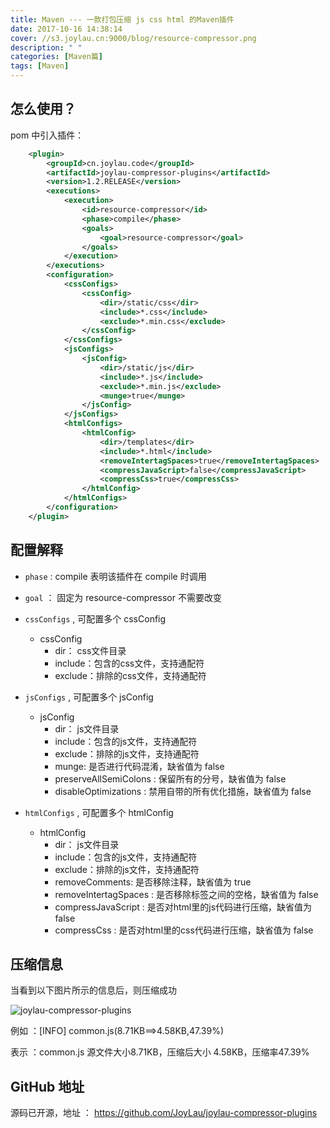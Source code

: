 ```yaml
---
title: Maven --- 一款打包压缩 js css html 的Maven插件
date: 2017-10-16 14:38:14
cover: //s3.joylau.cn:9000/blog/resource-compressor.png
description: " "
categories: [Maven篇]
tags: [Maven]
---
```

<!-- more -->

## 怎么使用？
pom 中引入插件：
``` xml
    <plugin>
        <groupId>cn.joylau.code</groupId>
        <artifactId>joylau-compressor-plugins</artifactId>
        <version>1.2.RELEASE</version>
        <executions>
            <execution>
                <id>resource-compressor</id>
                <phase>compile</phase>
                <goals>
                    <goal>resource-compressor</goal>
                </goals>
            </execution>
        </executions>
        <configuration>
            <cssConfigs>
                <cssConfig>
                    <dir>/static/css</dir>
                    <include>*.css</include>
                    <exclude>*.min.css</exclude>
                </cssConfig>
            </cssConfigs>
            <jsConfigs>
                <jsConfig>
                    <dir>/static/js</dir>
                    <include>*.js</include>
                    <exclude>*.min.js</exclude>
                    <munge>true</munge>
                </jsConfig>
            </jsConfigs>
            <htmlConfigs>
                <htmlConfig>
                    <dir>/templates</dir>
                    <include>*.html</include>
                    <removeIntertagSpaces>true</removeIntertagSpaces>
                    <compressJavaScript>false</compressJavaScript>
                    <compressCss>true</compressCss>
                </htmlConfig>
            </htmlConfigs>
        </configuration>
    </plugin>
```

## 配置解释
- `phase` : compile 表明该插件在 compile 时调用
- `goal` ： 固定为 resource-compressor 不需要改变
- `cssConfigs` , 可配置多个 cssConfig
    - cssConfig 
        - dir： css文件目录
        - include：包含的css文件，支持通配符
        - exclude：排除的css文件，支持通配符


- `jsConfigs` , 可配置多个 jsConfig
    - jsConfig 
        - dir： js文件目录
        - include：包含的js文件，支持通配符
        - exclude：排除的js文件，支持通配符
        - munge: 是否进行代码混淆，缺省值为 false
        - preserveAllSemiColons : 保留所有的分号，缺省值为 false
        - disableOptimizations : 禁用自带的所有优化措施，缺省值为 false


- `htmlConfigs` , 可配置多个 htmlConfig
    - htmlConfig 
        - dir： js文件目录
        - include：包含的js文件，支持通配符
        - exclude：排除的js文件，支持通配符
        - removeComments: 是否移除注释，缺省值为 true
        - removeIntertagSpaces : 是否移除标签之间的空格，缺省值为 false
        - compressJavaScript : 是否对html里的js代码进行压缩，缺省值为 false
        - compressCss : 是否对html里的css代码进行压缩，缺省值为 false
        
## 压缩信息
当看到以下图片所示的信息后，则压缩成功

![joylau-compressor-plugins](//s3.joylau.cn:9000/blog/resource-compressor.png)

例如 ：[INFO] common.js(8.71KB==>4.58KB,47.39%)

表示 ：common.js 源文件大小8.71KB，压缩后大小 4.58KB，压缩率47.39%


## GitHub 地址
源码已开源，地址 ： https://github.com/JoyLau/joylau-compressor-plugins